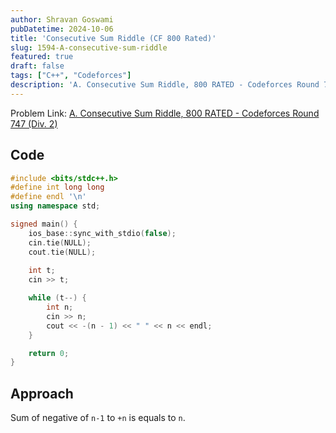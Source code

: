 ```yaml
---
author: Shravan Goswami
pubDatetime: 2024-10-06
title: 'Consecutive Sum Riddle (CF 800 Rated)'
slug: 1594-A-consecutive-sum-riddle
featured: true
draft: false
tags: ["C++", "Codeforces"]
description: 'A. Consecutive Sum Riddle, 800 RATED - Codeforces Round 747 (Div. 2)'
---
```


Problem Link: [A. Consecutive Sum Riddle, 800 RATED - Codeforces Round 747 (Div. 2)](https://codeforces.com/problemset/problem/1594/A)

## Code
```c++
#include <bits/stdc++.h>
#define int long long
#define endl '\n'
using namespace std;

signed main() {
    ios_base::sync_with_stdio(false);
    cin.tie(NULL);
    cout.tie(NULL);
    
    int t;
    cin >> t;

    while (t--) {
        int n; 
        cin >> n;
        cout << -(n - 1) << " " << n << endl;
    }

    return 0;   
}
```

## Approach

Sum of negative of `n-1` to `+n` is equals to `n`.